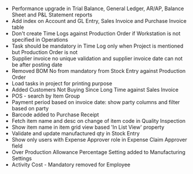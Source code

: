 - Performance upgrade in Trial Balance, General Ledger, AR/AP, Balance Sheet and P&L Statement reports
- Add index on Account and GL Entry, Sales Invoice and Purchase Invoice table
- Don't create Time Logs against Production Order if Workstation is not specified in Operations
- Task should be mandatory in Time Log only when Project is mentioned but Production Order is not
- Supplier invoice no unique validation and supplier invoice date can not be after posting date
- Removed BOM No from mandatory from Stock Entry against Production Order
- Load tasks in project for printing purpose
- Added Customers Not Buying Since Long Time against Sales Invoice
- POS - search by Item Group
- Payment period based on invoice date: show party columns and filter based on party
- Barcode added to Purchase Receipt
- Fetch item name and desc on change of item code in Quality Inspection
- Show item name in item grid view based 'In List View' property
- Validate and update manufactured qty in Stock Entry
- Show only users with Expense Approver role in Expense Claim Approver field
- Over Production Allowance Percentage Setting added to Manufacturing Settings
- Activity Cost - Mandatory removed for Employee
